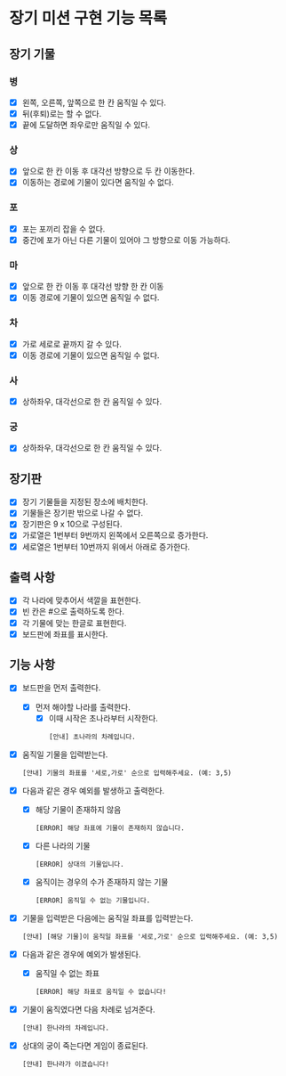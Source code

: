 # 장기 미션 구현 기능 목록

## 장기 기물

### 병
- [x] 왼쪽, 오른쪽, 앞쪽으로 한 칸 움직일 수 있다.
- [x] 뒤(후퇴)로는 할 수 없다.
- [x] 끝에 도달하면 좌우로만 움직일 수 있다.

### 상
- [x] 앞으로 한 칸 이동 후 대각선 방향으로 두 칸 이동한다.
- [x] 이동하는 경로에 기물이 있다면 움직일 수 없다.

### 포
- [x] 포는 포끼리 잡을 수 없다.
- [x] 중간에 포가 아닌 다른 기물이 있어야 그 방향으로 이동 가능하다.

### 마
- [x] 앞으로 한 칸 이동 후 대각선 방향 한 칸 이동
- [x] 이동 경로에 기물이 있으면 움직일 수 없다.

### 차
- [x] 가로 세로로 끝까지 갈 수 있다.
- [x] 이동 경로에 기물이 있으면 움직일 수 없다.

### 사
- [x] 상하좌우, 대각선으로 한 칸 움직일 수 있다.

### 궁
- [x] 상하좌우, 대각선으로 한 칸 움직일 수 있다.

## 장기판
- [x] 장기 기물들을 지정된 장소에 배치한다.
- [x] 기물들은 장기판 밖으로 나갈 수 없다.
- [x] 장기판은 9 x 10으로 구성된다.
- [x] 가로열은 1번부터 9번까지 왼쪽에서 오른쪽으로 증가한다.
- [x] 세로열은 1번부터 10번까지 위에서 아래로 증가한다.

## 출력 사항
- [x] 각 나라에 맞추어서 색깔을 표현한다.
- [x] 빈 칸은 #으로 출력하도록 한다.
- [x] 각 기물에 맞는 한글로 표현한다.
- [x] 보드판에 좌표를 표시한다.

## 기능 사항

- [x] 보드판을 먼저 출력한다.
  - [x] 먼저 해야할 나라를 출력한다.
    - [x] 이때 시작은 초나라부터 시작한다.
      ```
      [안내] 초나라의 차례입니다.
      ```

- [x] 움직일 기물을 입력받는다.

    ```
    [안내] 기물의 좌표를 '세로,가로' 순으로 입력해주세요. (예: 3,5)
    ```

- [x] 다음과 같은 경우 예외를 발생하고 출력한다.
    - [x] 해당 기물이 존재하지 않음
      ```
      [ERROR] 해당 좌표에 기물이 존재하지 않습니다.
      ```
  
    - [x] 다른 나라의 기물
      ```
      [ERROR] 상대의 기물입니다.
      ```
    - [x] 움직이는 경우의 수가 존재하지 않는 기물
      ```
      [ERROR] 움직일 수 없는 기물입니다.
      ```

- [x] 기물을 입력받은 다음에는 움직일 좌표를 입력받는다.

    ```
    [안내] [해당 기물]이 움직일 좌표를 '세로,가로' 순으로 입력해주세요. (예: 3,5)
    ```

- [x] 다음과 같은 경우에 예외가 발생된다.
    - [x] 움직일 수 없는 좌표
        ```
        [ERROR] 해당 좌표로 움직일 수 없습니다!
        ```

- [x] 기물이 움직였다면 다음 차례로 넘겨준다.
    ```
    [안내] 한나라의 차례입니다.
    ```
- [x] 상대의 궁이 죽는다면 게임이 종료된다.

    ```
    [안내] 한나라가 이겼습니다!
    ```
